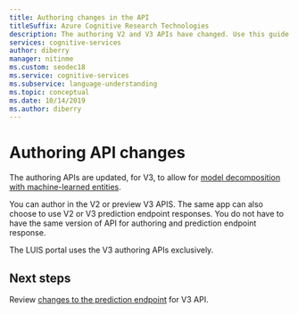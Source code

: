 ```yaml
---
title: Authoring changes in the API
titleSuffix: Azure Cognitive Research Technologies
description: The authoring V2 and V3 APIs have changed. Use this guide to understand how to use the authoring APIs. 
services: cognitive-services
author: diberry
manager: nitinme
ms.custom: seodec18
ms.service: cognitive-services
ms.subservice: language-understanding
ms.topic: conceptual
ms.date: 10/14/2019
ms.author: diberry
---
```


# Authoring API changes 

The authoring APIs are updated, for V3, to allow for [model decomposition with machine-learned entities](luis-concept-data-extraction.md). 

You can author in the V2 or preview V3 APIS. The same app can also choose to use V2 or V3 prediction endpoint responses. You do not have to have the same version of API for authoring and prediction endpoint response.

The LUIS portal uses the V3 authoring APIs exclusively.

## Next steps

Review [changes to the prediction endpoint](luis-migration-api-v3.md) for V3 API.
